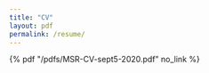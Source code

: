 ```yaml
---
title: "CV"
layout: pdf
permalink: /resume/
---
```


 {% pdf "/pdfs/MSR-CV-sept5-2020.pdf" no_link %}


